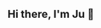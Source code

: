 ## Hi there, I'm Ju 👋

<!--
**btjklee/Btjklee** is a ✨ _special_ ✨ repository because its `README.md` (this file) appears on your GitHub profile.


💻 Aspiring Software Engineer | Problem Solver | Tech Enthusiast  
🌱 Currently learning algorithmic problem solving & Backend Development**  
🚀 Building projects in **Python, Flask, Django, JavaScript**  
📚 Studying **Data Structures & Algorithms** for coding interviews  
🔍 Open to software engineering job opportunities  
📫 Reach me at **btjklee@gmail.com**  
🔗 Connect with me on [LinkedIn](www.linkedin.com/in/ju-l-bb0b20211)  
